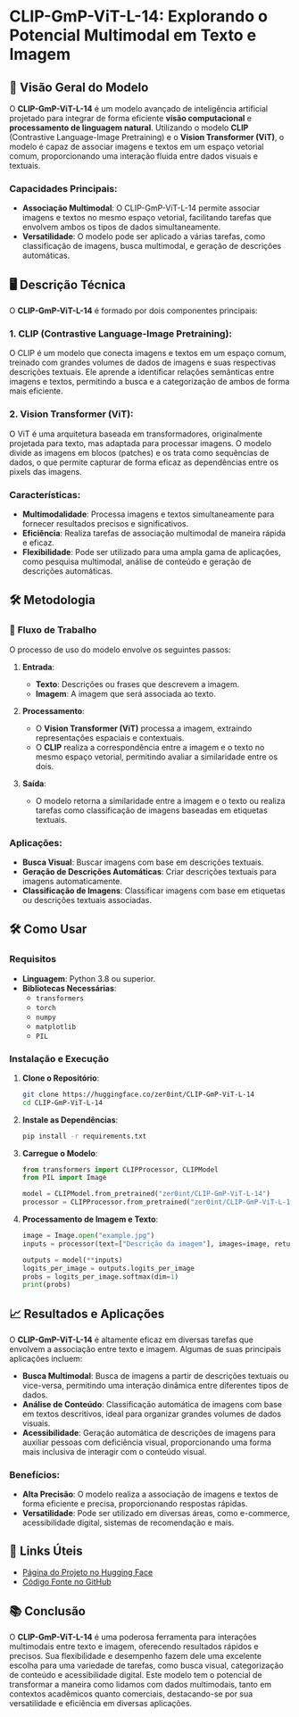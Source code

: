 # CLIP-GmP-ViT-L-14: Explorando o Potencial Multimodal em Texto e Imagem

## 🚀 **Visão Geral do Modelo**

O **CLIP-GmP-ViT-L-14** é um modelo avançado de inteligência artificial projetado para integrar de forma eficiente **visão computacional** e **processamento de linguagem natural**. Utilizando o modelo **CLIP** (Contrastive Language-Image Pretraining) e o **Vision Transformer (ViT)**, o modelo é capaz de associar imagens e textos em um espaço vetorial comum, proporcionando uma interação fluida entre dados visuais e textuais.

### **Capacidades Principais**:
- **Associação Multimodal**: O CLIP-GmP-ViT-L-14 permite associar imagens e textos no mesmo espaço vetorial, facilitando tarefas que envolvem ambos os tipos de dados simultaneamente.
- **Versatilidade**: O modelo pode ser aplicado a várias tarefas, como classificação de imagens, busca multimodal, e geração de descrições automáticas.
  
## 🖥️ **Descrição Técnica**

O **CLIP-GmP-ViT-L-14** é formado por dois componentes principais:

### **1. CLIP (Contrastive Language-Image Pretraining)**:
O CLIP é um modelo que conecta imagens e textos em um espaço comum, treinado com grandes volumes de dados de imagens e suas respectivas descrições textuais. Ele aprende a identificar relações semânticas entre imagens e textos, permitindo a busca e a categorização de ambos de forma mais eficiente.

### **2. Vision Transformer (ViT)**:
O ViT é uma arquitetura baseada em transformadores, originalmente projetada para texto, mas adaptada para processar imagens. O modelo divide as imagens em blocos (patches) e os trata como sequências de dados, o que permite capturar de forma eficaz as dependências entre os pixels das imagens.

### **Características**:
- **Multimodalidade**: Processa imagens e textos simultaneamente para fornecer resultados precisos e significativos.
- **Eficiência**: Realiza tarefas de associação multimodal de maneira rápida e eficaz.
- **Flexibilidade**: Pode ser utilizado para uma ampla gama de aplicações, como pesquisa multimodal, análise de conteúdo e geração de descrições automáticas.

## 🛠️ **Metodologia**

### 🔄 **Fluxo de Trabalho**
O processo de uso do modelo envolve os seguintes passos:

1. **Entrada**:
   - **Texto**: Descrições ou frases que descrevem a imagem.
   - **Imagem**: A imagem que será associada ao texto.

2. **Processamento**:
   - O **Vision Transformer (ViT)** processa a imagem, extraindo representações espaciais e contextuais.
   - O **CLIP** realiza a correspondência entre a imagem e o texto no mesmo espaço vetorial, permitindo avaliar a similaridade entre os dois.

3. **Saída**:
   - O modelo retorna a similaridade entre a imagem e o texto ou realiza tarefas como classificação de imagens baseadas em etiquetas textuais.

### **Aplicações**:
- **Busca Visual**: Buscar imagens com base em descrições textuais.
- **Geração de Descrições Automáticas**: Criar descrições textuais para imagens automaticamente.
- **Classificação de Imagens**: Classificar imagens com base em etiquetas ou descrições textuais associadas.

## 🛠️ **Como Usar**

### **Requisitos**
- **Linguagem**: Python 3.8 ou superior.
- **Bibliotecas Necessárias**:
  - `transformers`
  - `torch`
  - `numpy`
  - `matplotlib`
  - `PIL`

### **Instalação e Execução**

1. **Clone o Repositório**:
   ```bash
   git clone https://huggingface.co/zer0int/CLIP-GmP-ViT-L-14
   cd CLIP-GmP-ViT-L-14
   ```

2. **Instale as Dependências**:
   ```bash
   pip install -r requirements.txt
   ```

3. **Carregue o Modelo**:
   ```python
   from transformers import CLIPProcessor, CLIPModel
   from PIL import Image

   model = CLIPModel.from_pretrained("zer0int/CLIP-GmP-ViT-L-14")
   processor = CLIPProcessor.from_pretrained("zer0int/CLIP-GmP-ViT-L-14")
   ```

4. **Processamento de Imagem e Texto**:
   ```python
   image = Image.open("example.jpg")
   inputs = processor(text=["Descrição da imagem"], images=image, return_tensors="pt", padding=True)

   outputs = model(**inputs)
   logits_per_image = outputs.logits_per_image
   probs = logits_per_image.softmax(dim=1)
   print(probs)
   ```

## 📈 **Resultados e Aplicações**

O **CLIP-GmP-ViT-L-14** é altamente eficaz em diversas tarefas que envolvem a associação entre texto e imagem. Algumas de suas principais aplicações incluem:

- **Busca Multimodal**: Busca de imagens a partir de descrições textuais ou vice-versa, permitindo uma interação dinâmica entre diferentes tipos de dados.
- **Análise de Conteúdo**: Classificação automática de imagens com base em textos descritivos, ideal para organizar grandes volumes de dados visuais.
- **Acessibilidade**: Geração automática de descrições de imagens para auxiliar pessoas com deficiência visual, proporcionando uma forma mais inclusiva de interagir com o conteúdo visual.

### **Benefícios**:
- **Alta Precisão**: O modelo realiza a associação de imagens e textos de forma eficiente e precisa, proporcionando respostas rápidas.
- **Versatilidade**: Pode ser utilizado em diversas áreas, como e-commerce, acessibilidade digital, sistemas de recomendação e mais.

## 🔗 **Links Úteis**
- [Página do Projeto no Hugging Face](https://huggingface.co/zer0int/CLIP-GmP-ViT-L-14)
- [Código Fonte no GitHub](https://github.com/zer0int/CLIP-GmP-ViT-L-14)

## 📚 **Conclusão**

O **CLIP-GmP-ViT-L-14** é uma poderosa ferramenta para interações multimodais entre texto e imagem, oferecendo resultados rápidos e precisos. Sua flexibilidade e desempenho fazem dele uma excelente escolha para uma variedade de tarefas, como busca visual, categorização de conteúdo e acessibilidade digital. Este modelo tem o potencial de transformar a maneira como lidamos com dados multimodais, tanto em contextos acadêmicos quanto comerciais, destacando-se por sua versatilidade e eficiência em diversas aplicações.

